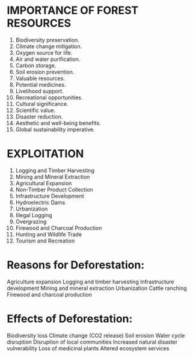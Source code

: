 # IMPORTANCE OF FOREST RESOURCES

1. Biodiversity preservation.
2. Climate change mitigation.
3. Oxygen source for life.
4. Air and water purification.
5. Carbon storage.
6. Soil erosion prevention.
7. Valuable resources.
8. Potential medicines.
9. Livelihood support.
10. Recreational opportunities.
11. Cultural significance.
12. Scientific value.
13. Disaster reduction.
14. Aesthetic and well-being benefits.
15. Global sustainability imperative.

# EXPLOITATION

1. Logging and Timber Harvesting
2. Mining and Mineral Extraction
3. Agricultural Expansion
4. Non-Timber Product Collection
5. Infrastructure Development
6. Hydroelectric Dams
7. Urbanization
8. Illegal Logging
9. Overgrazing
10. Firewood and Charcoal Production
11. Hunting and Wildlife Trade
12. Tourism and Recreation

# Reasons for Deforestation:

Agriculture expansion
Logging and timber harvesting
Infrastructure development
Mining and mineral extraction
Urbanization
Cattle ranching
Firewood and charcoal production

# Effects of Deforestation:

Biodiversity loss
Climate change (CO2 release)
Soil erosion
Water cycle disruption
Disruption of local communities
Increased natural disaster vulnerability
Loss of medicinal plants
Altered ecosystem services
